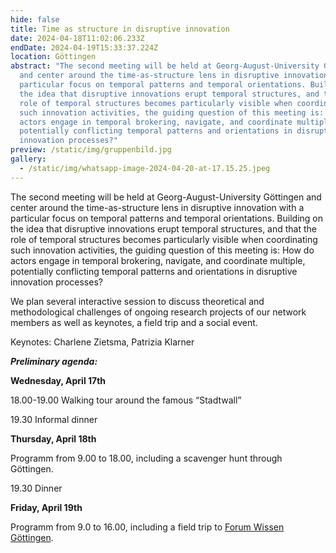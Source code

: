 ```yaml
---
hide: false
title: Time as structure in disruptive innovation
date: 2024-04-18T11:02:06.233Z
endDate: 2024-04-19T15:33:37.224Z
location: Göttingen
abstract: "The second meeting will be held at Georg-August-University Göttingen
  and center around the time-as-structure lens in disruptive innovation with a
  particular focus on temporal patterns and temporal orientations. Building on
  the idea that disruptive innovations erupt temporal structures, and that the
  role of temporal structures becomes particularly visible when coordinating
  such innovation activities, the guiding question of this meeting is: How do
  actors engage in temporal brokering, navigate, and coordinate multiple,
  potentially conflicting temporal patterns and orientations in disruptive
  innovation processes?"
preview: /static/img/gruppenbild.jpg
gallery:
  - /static/img/whatsapp-image-2024-04-20-at-17.15.25.jpeg
---
```

The second meeting will be held at Georg-August-University Göttingen and center around the time-as-structure lens in disruptive innovation with a particular focus on temporal patterns and temporal orientations. Building on the idea that disruptive innovations erupt temporal structures, and that the role of temporal structures becomes particularly visible when coordinating such innovation activities, the guiding question of this meeting is: How do actors engage in temporal brokering, navigate, and coordinate multiple, potentially conflicting temporal patterns and orientations in disruptive innovation processes?

We plan several interactive session to discuss theoretical and methodological challenges of ongoing research projects of our network members as well as keynotes, a field trip and a social event.

Keynotes: Charlene Zietsma, Patrizia Klarner

***Preliminary agenda:***

**Wednesday, April 17th**

18.00-19.00 Walking tour around the famous “Stadtwall”

19.30  Informal dinner

**Thursday, April 18th**

Programm from 9.00 to 18.00, including a scavenger hunt through Göttingen.

19.30 Dinner

**Friday, April 19th**

Programm from 9.0 to 16.00, including a field trip to [Forum Wissen Göttingen](https://www.forum-wissen.de/).
